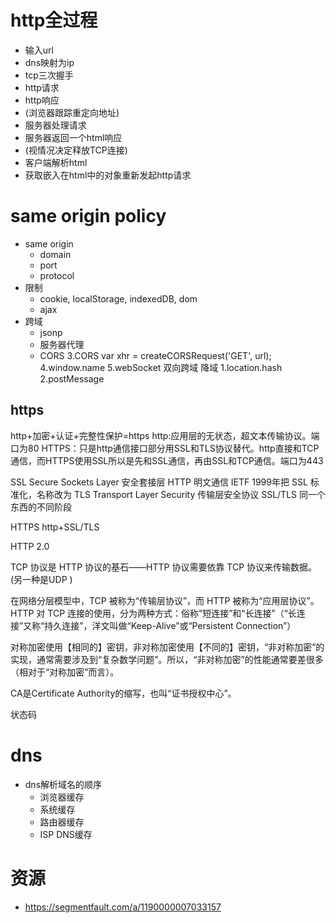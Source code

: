 # http全过程
- 输入url
- dns映射为ip
- tcp三次握手
- http请求
- http响应
- (浏览器跟踪重定向地址)
- 服务器处理请求
- 服务器返回一个html响应
- (视情况决定释放TCP连接)
- 客户端解析html
- 获取嵌入在html中的对象重新发起http请求

# same origin policy
- same origin
  - domain
  - port
  - protocol
- 限制
  - cookie, localStorage, indexedDB, dom
  - ajax
- 跨域
  - jsonp
  - 服务器代理
  - CORS
3.CORS var xhr = createCORSRequest('GET', url);
4.window.name
5.webSocket
双向跨域
降域
1.location.hash
2.postMessage






## https

http+加密+认证+完整性保护=https
http:应用层的无状态，超文本传输协议。端口为80
HTTPS：只是http通信接口部分用SSL和TLS协议替代。http直接和TCP通信，而HTTPS使用SSL所以是先和SSL通信，再由SSL和TCP通信。端口为443

SSL Secure Sockets Layer 安全套接层
HTTP 明文通信
IETF 1999年把 SSL 标准化，名称改为 TLS Transport Layer Security 传输层安全协议
SSL/TLS 同一个东西的不同阶段

HTTPS http+SSL/TLS

HTTP 2.0

TCP 协议是 HTTP 协议的基石——HTTP 协议需要依靠 TCP 协议来传输数据。(另一种是UDP )

在网络分层模型中，TCP 被称为“传输层协议”，而 HTTP 被称为“应用层协议”。
HTTP 对 TCP 连接的使用，分为两种方式：俗称“短连接”和“长连接”（“长连接”又称“持久连接”，洋文叫做“Keep-Alive”或“Persistent Connection”）

对称加密使用【相同的】密钥，非对称加密使用【不同的】密钥，“非对称加密”的实现，通常需要涉及到“复杂数学问题”。所以，“非对称加密”的性能通常要差很多（相对于“对称加密”而言）。

CA是Certificate Authority的缩写，也叫“证书授权中心”。



状态码

# dns
- dns解析域名的顺序
  - 浏览器缓存
  - 系统缓存
  - 路由器缓存
  - ISP DNS缓存


# 资源
- https://segmentfault.com/a/1190000007033157
